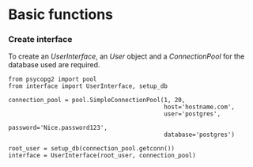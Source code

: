 # Basic functions

### Create interface
To create an *UserInterface*, an *User* object and a *ConnectionPool* for the database used are required.
```
from psycopg2 import pool
from interface import UserInterface, setup_db

connection_pool = pool.SimpleConnectionPool(1, 20,
                                            host='hostname.com',
                                            user='postgres',
                                            password='Nice.password123',
                                            database='postgres')

root_user = setup_db(connection_pool.getconn())
interface = UserInterface(root_user, connection_pool)
```
